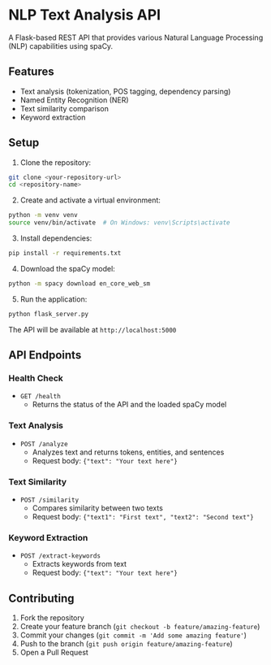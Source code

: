 # NLP Text Analysis API

A Flask-based REST API that provides various Natural Language Processing (NLP) capabilities using spaCy.

## Features

- Text analysis (tokenization, POS tagging, dependency parsing)
- Named Entity Recognition (NER)
- Text similarity comparison
- Keyword extraction

## Setup

1. Clone the repository:
```bash
git clone <your-repository-url>
cd <repository-name>
```

2. Create and activate a virtual environment:
```bash
python -m venv venv
source venv/bin/activate  # On Windows: venv\Scripts\activate
```

3. Install dependencies:
```bash
pip install -r requirements.txt
```

4. Download the spaCy model:
```bash
python -m spacy download en_core_web_sm
```

5. Run the application:
```bash
python flask_server.py
```

The API will be available at `http://localhost:5000`

## API Endpoints

### Health Check
- `GET /health`
  - Returns the status of the API and the loaded spaCy model

### Text Analysis
- `POST /analyze`
  - Analyzes text and returns tokens, entities, and sentences
  - Request body: `{"text": "Your text here"}`

### Text Similarity
- `POST /similarity`
  - Compares similarity between two texts
  - Request body: `{"text1": "First text", "text2": "Second text"}`

### Keyword Extraction
- `POST /extract-keywords`
  - Extracts keywords from text
  - Request body: `{"text": "Your text here"}`

## Contributing

1. Fork the repository
2. Create your feature branch (`git checkout -b feature/amazing-feature`)
3. Commit your changes (`git commit -m 'Add some amazing feature'`)
4. Push to the branch (`git push origin feature/amazing-feature`)
5. Open a Pull Request 